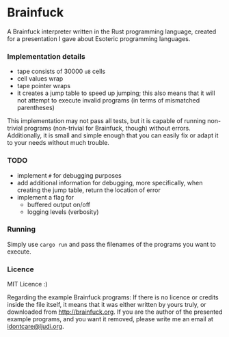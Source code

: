 # Brainfuck

A Brainfuck interpreter written in the Rust programming language, created for a presentation I gave about Esoteric programming languages.

### Implementation details
- tape consists of 30000 `u8` cells
- cell values wrap
- tape pointer wraps
- it creates a jump table to speed up jumping; this also means that it will not attempt to execute invalid programs (in terms of mismatched parentheses)

This implementation may not pass all tests, but it is capable of running non-trivial programs (non-trivial for Brainfuck, though) without errors. Additionally, it is small and simple enough that you can easily fix or adapt it to your needs without much trouble.

### TODO
- implement `#` for debugging purposes
- add additional information for debugging, more specifically, when creating the jump table, return the location of error
- implement a flag for
  - buffered output on/off
  - logging levels (verbosity)

### Running
Simply use `cargo run` and pass the filenames of the programs you want to execute.

### Licence

MIT Licence :)

Regarding the example Brainfuck programs: If there is no licence or credits inside the file itself, it means that it was either written by yours truly, or downloaded from http://brainfuck.org.
If you are the author of the presented example programs, and you want it removed, please write me an email at idontcare@ljudi.org.